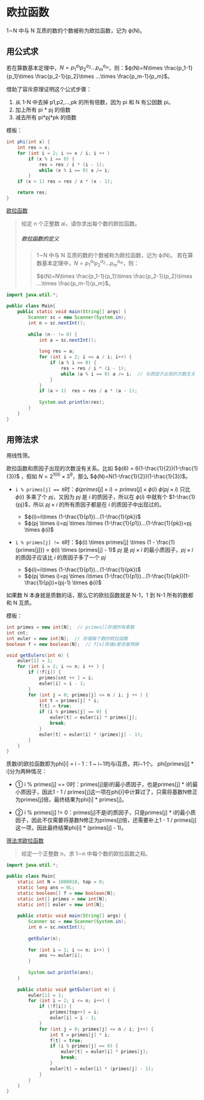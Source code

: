 # 欧拉函数

1∼N 中与 N 互质的数的个数被称为欧拉函数，记为 ϕ(N)。

## 用公式求

若在算数基本定理中，$N={p_1}^{a_1}{p_2}^{a_2}...{p_m}^{a_m}$，则：$ϕ(N)=N\times \frac{p_1-1}{p_1}\times \frac{p_2-1}{p_2}\times ...\times \frac{p_m-1}{p_m}$。

借助了容斥原理证明这个公式步骤：

1. 从 1-N 中去掉 p1,p2,...,pk 的所有倍数，因为 pi 和 N 有公因数 pi。
2. 加上所有 pi \* pj 的倍数
3. 减去所有 pi\*pj\*pk 的倍数

模板：

```java
int phi(int x) {
    int res = x;
    for (int i = 2; i <= x / i; i ++ )
        if (x % i == 0) {
            res = res / i * (i - 1);
            while (x % i == 0) x /= i;
        }
    if (x > 1) res = res / x * (x - 1);

    return res;
}
```

[欧拉函数](https://www.acwing.com/problem/content/875/)

> 给定 n 个正整数 ai，请你求出每个数的欧拉函数。
>
> ##### 欧拉函数的定义
>
> > 1∼N 中与 N 互质的数的个数被称为欧拉函数，记为 ϕ(N)。
> > 若在算数基本定理中，$N={p_1}^{a_1}{p_2}^{a_2}...{p_m}^{a_m}$，则：
> >
> > $ϕ(N)=N\times \frac{p_1-1}{p_1}\times \frac{p_2-1}{p_2}\times ...\times \frac{p_m-1}{p_m}$。

```java
import java.util.*;

public class Main{
    public static void main(String[] args) {
        Scanner sc = new Scanner(System.in);
        int n = sc.nextInt();
            
        while (n-- != 0) {
            int a = sc.nextInt();
            
            long res = a;
            for (int i = 2; i <= a / i; i++) {
                if (a % i == 0) {
                    res = res / i * (i - 1);  
                    while (a % i == 0) a /= i;  // 与质因子出现的次数无关
                }
            }
            if (a > 1)  res = res / a * (a - 1);
            
            System.out.println(res);
        }
    }
}
```



## 用筛法求

用线性筛。

欧拉函数和质因子出现的次数没有关系。比如 $ϕ(6) = 6(1-\frac{1}{2})(1-\frac{1}{3})$ ，假如 $N = 2^{100}\times 3^9$，那么 $ϕ(N)=N(1-\frac{1}{2})(1-\frac{1}{3})$。

+ `i % primes[j] == 0`时：$ϕ(primes[j]\times i) = primes[j] \times ϕ(i)$
  $ϕ(pj\times i)$ 只比 $ϕ(i)$ 多乘了个 $pj$，又因为 $pj$ 是 $i$ 的质因子，所以在 $ϕ(i)$ 中就有个 $1-\frac{1}{pj}$，所以 $pj\times i$ 的所有质因子都是在 $i$ 的质因子中出现过的。
  + $ϕ(i)=i\times (1-\frac{1}{p1})...(1-\frac{1}{pk})$ 
  + $ϕ(pj \times i)=pj \times i\times (1-\frac{1}{p1})...(1-\frac{1}{pk})=pj \times ϕ(i)$ 

+ `i % primes[j] != 0`时：$ϕ(i) \times primes[j] \times (1 - \frac{1}{primes[j]}) = ϕ(i) \times (primes[j] - 1)$
  $pj$ 是 $pj\times i$ 的最小质因子，$pj\times i$ 的质因子应该比 $i$ 的质因子多了一个 $pj$ 
  + $ϕ(i)=i\times (1-\frac{1}{p1})...(1-\frac{1}{pk})$ 
  + $ϕ(pj \times i)=pj \times i\times (1-\frac{1}{p1})...(1-\frac{1}{pk})(1-\frac{1}{pj})=(pj-1) \times ϕ(i)$ 

如果数 N 本身就是质数的话，那么它的欧拉函数就是 N-1，1 到 N-1 所有的数都和 N 互质。

模板：

```java
int primes = new int[N];  // primes[]存储所有素数
int cnt;     
int euler = new int[N];  // 存储每个数的欧拉函数
boolean f = new boolean[N];  // f[x]存储x是否被筛掉

void getEulers(int n) {
    euler[1] = 1;
    for (int i = 2; i <= n; i ++ ) {
        if (!f[i]) {
            primes[cnt ++ ] = i;
            euler[i] = i - 1;
        }
        for (int j = 0; primes[j] <= n / i; j ++ ) {
            int t = primes[j] * i;
            f[t] = true;
            if (i % primes[j] == 0) {
                euler[t] = euler[i] * primes[j];
                break;
            }
            euler[t] = euler[i] * (primes[j] - 1);
        }
    }
}
```

质数i的欧拉函数即为phi[i] = i - 1：1 ~ i−1均与i互质，共i−1个。
phi[primes[j] * i]分为两种情况：

+ ① i % primes[j] == 0时：primes[j]是i的最小质因子，也是primes[j] * i的最小质因子，因此1 - 1 / primes[j]这一项在phi[i]中计算过了，只需将基数N修正为primes[j]倍，最终结果为phi[i] * primes[j]。

+ ② i % primes[j] != 0：primes[j]不是i的质因子，只是primes[j] * i的最小质因子，因此不仅需要将基数N修正为primes[j]倍，还需要补上1 - 1 / primes[j]这一项，因此最终结果phi[i] * (primes[j] - 1)。

[筛法求欧拉函数](https://www.acwing.com/problem/content/876/)

> 给定一个正整数 n，求 1∼n 中每个数的欧拉函数之和。

```java
import java.util.*;

public class Main{
    static int N = 1000010, top = 0;
    static long ans = 0L;
    static boolean[] f = new boolean[N];
    static int[] primes = new int[N];
    static int[] euler = new int[N];
    
    public static void main(String[] args) {
        Scanner sc = new Scanner(System.in);
        int n = sc.nextInt();
        
        getEuler(n);
        
        for (int i = 1; i <= n; i++) {
            ans += euler[i];
        }
        
        System.out.println(ans);
    }
    
    public static void getEuler(int n) {
        euler[1] = 1;
        for (int i = 2; i <= n; i++) {
            if (!f[i]) {
                primes[top++] = i;
                euler[i] = i - 1;
            }
            for (int j = 0; primes[j] <= n / i; j++) {
                int t = primes[j] * i;
                f[t] = true;
                if (i % primes[j] == 0) {
                    euler[t] = euler[i] * primes[j];
                    break;
                }
                euler[t] = euler[i] * (primes[j] - 1);
            }
        }
    }
}
```

